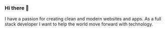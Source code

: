 ### Hi there 👋

I have a passion for creating clean and modern websites and apps.  As a full stack developer I want to help the world move forward with technology. 

<!--
**cachehunter/cachehunter** is a ✨ _special_ ✨ repository because its `README.md` (this file) appears on your GitHub profile.




